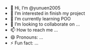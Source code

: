 - 👋 Hi, I’m @yunuen2005
- 👀 I’m interested in finish my project
- 🌱 I’m currently learning POO
- 💞️ I’m looking to collaborate on ...
- 📫 How to reach me ...
- 😄 Pronouns: ...
- ⚡ Fun fact: ...

<!---
yunuen2005/yunuen2005 is a ✨ special ✨ repository because its `README.md` (this file) appears on your GitHub profile.
You can click the Preview link to take a look at your changes.
--->
